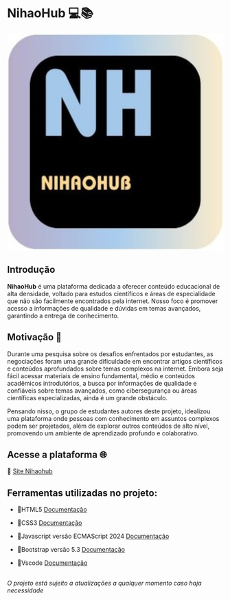 # NihaoHub  💻📚

<div align= "center">
<img src="/assets/android-chrome-512x512.png" alt="Ícone NihaoHub">
</div>


## **Introdução**

**NihaoHub** é uma plataforma dedicada a oferecer conteúdo educacional de alta densidade, voltado para estudos científicos e áreas de especialidade que não são facilmente encontrados pela internet. Nosso foco é promover acesso a informações de qualidade e dúvidas em temas avançados, garantindo a entrega de conhecimento.

## **Motivação** 🚀

Durante uma pesquisa sobre os desafios enfrentados por estudantes, as negociações foram uma grande dificuldade em encontrar artigos científicos e conteúdos aprofundados sobre temas complexos na internet. Embora seja fácil acessar materiais de ensino fundamental, médio e conteúdos acadêmicos introdutórios, a busca por informações de qualidade e confiáveis ​​sobre temas avançados, como cibersegurança ou áreas científicas especializadas, ainda é um grande obstáculo.

Pensando nisso, o grupo de estudantes autores deste projeto, idealizou uma plataforma onde pessoas com conhecimento em assuntos complexos podem ser projetados, além de explorar outros conteúdos de alto nível, promovendo um ambiente de aprendizado profundo e colaborativo. 

## **Acesse a plataforma** 🌐

🔗 [Site Nihaohub](https://lucasraulinosilva.github.io/NihaoHubSite/)

## **Ferramentas utilizadas no projeto:**

- 📌HTML5 [Documentação](https://devdocs.io/html/)

- 📌CSS3 [Documentação](https://devdocs.io/css/)

- 📌Javascript versão  ECMAScript 2024 [Documentação](https://devdocs.io/javascript/)

- 📌Bootstrap versão 5.3 [Documentação](https://getbootstrap.com/docs/5.0/getting-started/introduction/)

- 📌Vscode [Documentação](https://code.visualstudio.com/docs)


## 
*O projeto está sujeito a atualizações a qualquer momento caso haja necessidade*